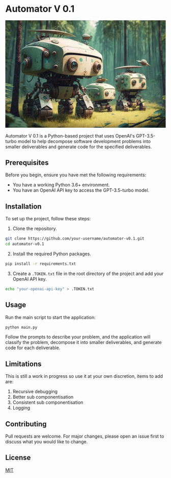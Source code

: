 # Automator V 0.1

![cover image](frontCover.png)

Automator V 0.1 is a Python-based project that uses OpenAI's GPT-3.5-turbo model to help decompose software development problems into smaller deliverables and generate code for the specified deliverables.

## Prerequisites

Before you begin, ensure you have met the following requirements:

* You have a working Python 3.6+ environment.
* You have an OpenAI API key to access the GPT-3.5-turbo model.

## Installation

To set up the project, follow these steps:

1. Clone the repository.

```bash
git clone https://github.com/your-username/automator-v0.1.git
cd automator-v0.1
```

2. Install the required Python packages.

```bash
pip install -r requirements.txt
``` 


3. Create a `.TOKEN.txt` file in the root directory of the project and add your OpenAI API key.

```bash
echo "your-openai-api-key" > .TOKEN.txt

```


## Usage

Run the main script to start the application:

```bash
python main.py
```


Follow the prompts to describe your problem, and the application will classify the problem, decompose it into smaller deliverables, and generate code for each deliverable.

## Limitations

This is still a work in progress so use it at your own discretion, items to add are:

1. Recursive debugging
2. Better sub componentisation
3. Consistent sub componentisation
4. Logging



## Contributing

Pull requests are welcome. For major changes, please open an issue first to discuss what you would like to change.

## License

[MIT](https://choosealicense.com/licenses/mit/)
